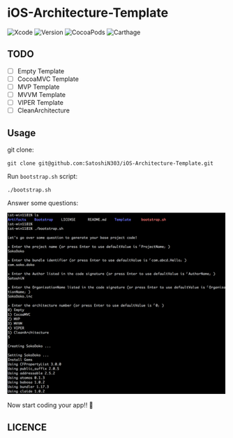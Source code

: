 iOS-Architecture-Template
===

![Xcode](https://img.shields.io/badge/Xcode-10.1-lightgrey.svg)
![Version](https://img.shields.io/badge/version-1.0.0--alpha1-orange.svg)
![CocoaPods](https://img.shields.io/badge/pod-1.5.3-blue.svg)
![Carthage](https://img.shields.io/badge/carthage-0.31.2-blue.svg)

## TODO
- [ ] Empty Template
- [ ] CocoaMVC Template
- [ ] MVP Template
- [ ] MVVM Template
- [ ] VIPER Template
- [ ] CleanArchitecture

## Usage

git clone: 

```shell
git clone git@github.com:SatoshiN303/iOS-Architecture-Template.git
```

Run `bootstrap.sh` script: 

```shell
./bootstrap.sh
```

Answer some questions:

<img src="readme-image.png" width="500"/>

Now start coding your app!! 🥂

## LICENCE
